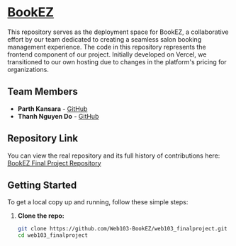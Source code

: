 # [BookEZ](https://bookez.vercel.app/)

This repository serves as the deployment space for BookEZ, a collaborative effort by our team dedicated to creating a seamless salon booking management experience. The code in this repository represents the frontend component of our project. Initially developed on Vercel, we transitioned to our own hosting due to changes in the platform's pricing for organizations.

## Team Members

- **Parth Kansara** - [GitHub](https://github.com/parthskansara)
- **Thanh Nguyen Do** - [GitHub](https://github.com/drakenevadie19)

## Repository Link

You can view the real repository and its full history of contributions here: [BookEZ Final Project Repository](https://github.com/Web103-BookEZ/web103_finalproject)

## Getting Started

To get a local copy up and running, follow these simple steps:

1. **Clone the repo:**
   ```bash
   git clone https://github.com/Web103-BookEZ/web103_finalproject.git
   cd web103_finalproject
